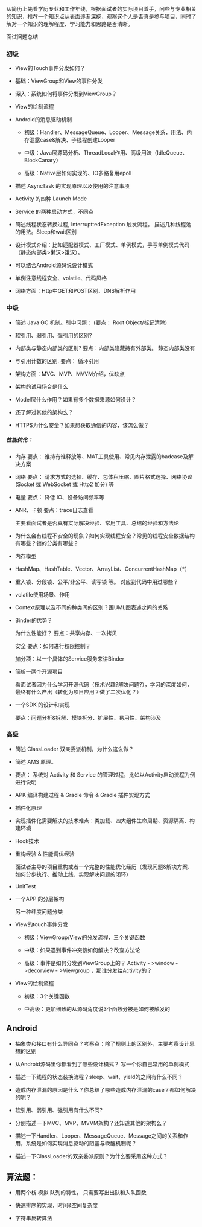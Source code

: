 从简历上先看学历专业和工作年线，根据面试者的实际项目着手，问些与专业相关的知识，推荐一个知识点从表面逐渐深挖，观察这个人是否真是参与项目，同时了解对一个知识的理解程度、学习能力和思路是否清晰。

面试问题总结

### 初级

- View的Touch事件分发如何？

- 基础：ViewGroup和View的事件分发

- 深入：系统如何将事件分发到ViewGroup？

- View的绘制流程

- Android的消息驱动机制

    - [初级](https://www.jianshu.com/p/39487de9ac70)：Handler、MessageQueue、Looper、Message关系，用法、内存泄露case&解决、子线程创建Looper

    - 中级：Java层源码分析、ThreadLocal作用、高级用法（IdleQueue、BlockCanary）

    - 高级：Native层如何实现的、IO多路复用epoll

- 描述 AsyncTask 的实现原理以及使用的注意事项

- Activity 的四种 Launch Mode

- Service 的两种启动方式，不同点

- 简述线程状态转换过程, InterrupttedException 触发流程。 描述几种线程池的用法。Sleep和wait区别

- 设计模式介绍：比如适配器模式、工厂模式、单例模式，手写单例模式代码（静态内部类>懒汉>饿汉）。

- 可以结合Android源码说设计模式

- 单例注意线程安全、volatile、代码风格

- 网络方面：Http中GET和POST区别、DNS解析作用


### 中级

- 简述 Java GC 机制。引申问题： (要点： Root Object/标记清除)

- 软引用、弱引用、强引用的区别?

- 内部类与静态内部类的区别? 要点：内部类隐藏持有外部类。 静态内部类没有

- 与引用计数的区别. 要点： 循环引用

- 架构方面：MVC、MVP、MVVM介绍，优缺点

- 架构的试用场合是什么

- Model层什么作用？如果有多个数据来源如何设计？

- 还了解过其他的架构么？

- HTTPS为什么安全？如果想获取通信的内容，该怎么做？

##### 性能优化：

- 内存 要点： 谁持有谁释放等、MAT工具使用、常见内存泄露的badcase及解决方案

- 网络 要点： 请求方式的选择、缓存、包体积压缩、图片格式选择、网络协议(Socket 或 WebSocket 或 Http2 加分) 等

- 电量 要点： 降低 IO、设备访问频率等

- ANR、卡顿 要点：trace日志查看

    主要看面试者是否真有实际解决经验、常用工具、总结的经验和方法论

- 为什么会有线程不安全的现象？如何实现线程安全？常见的线程安全数据结构有哪些？锁的分类有哪些？

- 内存模型

- HashMap、HashTable、Vector、ArrayList、ConcurrentHashMap（*）

- 重入锁、分段锁、公平/非公平、读写锁 等。 对应到代码中用过哪些？

- volatile使用场景、作用

- Context原理以及不同的种类间的区别？画UML图表述之间的关系

- Binder的优势？

    为什么性能好？ 要点：共享内存、一次拷贝
    
    安全 要点：如何进行权限控制？

    加分项：以一个具体的Service服务来讲Binder

- 简析一两个开源项目

    看面试者因为什么学习开源代码（技术兴趣?解决问题?），学习的深度如何，最终有什么产出（转化为项目应用？做了二次优化？）

- 一个SDK 的设计和实现

    要点：问题分析&拆解、模块拆分、扩展性、易用性、架构涉及

### 高级

- 简述 ClassLoader 双亲委派机制，为什么这么做？

- 简述 AMS 原理。

- 要点： 系统对 Activity 和 Service 的管理过程，比如以Activity启动流程为例进行说明

- APK 编译构建过程 & Gradle 命令 & Gradle 插件实现方式

- 插件化原理

- 实现插件化需要解决的技术难点：类加载、四大组件生命周期、资源隔离、构建环境

- Hook技术

- 重构经验 & 性能调优经验

    面试者主导的项目重构或者一个完整的性能优化经历（发现问题&解决方案、如何分步执行、推动上线、实现解决问题的闭环）

- UnitTest

- 一个APP 的分层架构

    另一种纬度问题分类

- View的touch事件分发

    - 初级：ViewGroup/View的分发流程，三个关键函数
    
    - 中级：如果遇到事件冲突该如何解决？改查方法论
    
    - 高级：事件是如何分发到ViewGroup上的？ Activity - >window ->decorview - >Viewgroup ，那谁分发给Activity的？

- View的绘制流程

    - 初级：3个关键函数

    - 中高级：更加细致的从源码角度说3个函数分被是如何被触发的

## Android
- 抽象类和接口有什么异同点？考察点：除了规则上的区别外，主要考察设计思想的区别

- 从Android源码里你都看到了哪些设计模式？ 写一个你自己常用的单例模式

- 描述一下线程的状态装换流程？sleep、wait、yield的之间有什么不同？

- 造成内存泄漏的原因是什么？你总结了哪些造成内存泄漏的case？都如何解决的呢？

- 软引用、弱引用、强引用有什么不同?

- 分别描述一下MVC、MVP、MVVM架构？还知道其他的架构么？

- 描述一下Handler、Looper、MessageQueue、Message之间的关系和作用，系统是如何实现消息驱动的阻塞与唤醒机制呢？

- 描述一下ClassLoader的双亲委派原则？为什么要采用这种方式？

## 算法题：

- 用两个栈 模拟 队列的特性， 只需要写出出队和入队函数

- 快速排序的实现，时间&空间复杂度

- 字符串反转算法